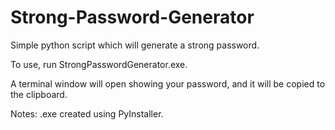 # Strong-Password-Generator
Simple python script which will generate a strong password.

To use, run StrongPasswordGenerator.exe.

A terminal window will open showing your password, and it will be copied to the clipboard.

Notes:
.exe created using PyInstaller.
